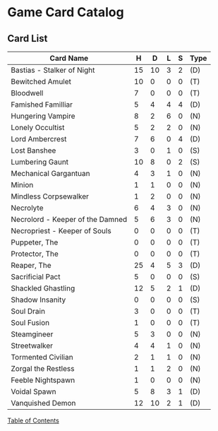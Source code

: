 # __Game Card Catalog__
## __Card List__
| Card Name                        | H  | D  | L | S | Type |
|----------------------------------|----|----|---|---|------|
| Bastias - Stalker of Night       | 15 | 10 | 3 | 2 | (D)  |
| Bewitched Amulet                 | 10 | 0  | 0 | 0 | (T)  |
| Bloodwell                        | 7  | 0  | 0 | 0 | (T)  |
| Famished Familliar               | 5  | 4  | 4 | 4 | (D)  |
| Hungering Vampire                | 8  | 2  | 6 | 0 | (N)  |
| Lonely Occultist                 | 5  | 2  | 2 | 0 | (N)  |
| Lord Ambercrest                  | 7  | 6  | 0 | 4 | (D)  |
| Lost Banshee                     | 3  | 0  | 1 | 0 | (S)  |
| Lumbering Gaunt                  | 10 | 8  | 0 | 2 | (S)  |
| Mechanical Gargantuan            | 4  | 3  | 1 | 0 | (N)  |
| Minion                           | 1  | 1  | 0 | 0 | (N)  |
| Mindless Corpsewalker            | 1  | 2  | 0 | 0 | (N)  |
| Necrolyte                        | 6  | 4  | 3 | 0 | (N)  |
| Necrolord - Keeper of the Damned | 5  | 6  | 3 | 0 | (N)  |
| Necropriest - Keeper of Souls    | 0  | 0  | 0 | 0 | (T)  |
| Puppeter, The                    | 0  | 0  | 0 | 0 | (T)  |
| Protector, The                   | 0  | 0  | 0 | 0 | (T)  |
| Reaper, The                      | 25 | 4  | 5 | 3 | (D)  |
| Sacrificial Pact                 | 5  | 0  | 0 | 0 | (S)  |
| Shackled Ghastling               | 12 | 5  | 2 | 1 | (D)  |
| Shadow Insanity                  | 0  | 0  | 0 | 0 | (S)  |
| Soul Drain                       | 3  | 0  | 0 | 0 | (T)  |
| Soul Fusion                      | 1  | 0  | 0 | 0 | (T)  |
| Steamgineer                      | 5  | 3  | 0 | 0 | (N)  |
| Streetwalker                     | 4  | 4  | 1 | 0 | (N)  |
| Tormented Civilian               | 2  | 1  | 1 | 0 | (N)  |
| Zorgal the Restless              | 1  | 1  | 2 | 0 | (N)  |
| Feeble Nightspawn                | 1  | 0  | 0 | 0 | (N)  |
| Voidal Spawn                     | 5  | 8  | 3 | 1 | (D)  |
| Vanquished Demon                 | 12 | 10 | 2 | 1 | (D)  |

[Table of Contents](01_table_of_contents.md)